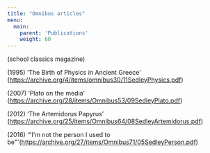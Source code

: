 ```yaml
---
title: "Omnibus articles"
menu:
  main:
    parent: 'Publications'
    weight: 60
---
```

(school classics magazine)


(1995) ‘The Birth of Physics in Ancient Greece’ (https://archive.org/4/items/omnibus30/11SedleyPhysics.pdf)

(2007) ‘Plato on the media’	(https://archive.org/28/items/Omnibus53/09SedleyPlato.pdf)

(2012) ‘The Artemidorus Papyrus’ (https://archive.org/25/items/Omnibus64/08SedleyArtemidorus.pdf)

(2016) ‘“I'm not the person I used to be"'(https://archive.org/27/items/Omnibus71/05SedleyPerson.pdf)
